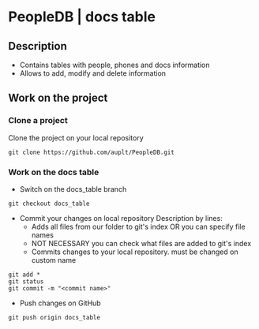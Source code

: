 # PeopleDB | docs table

## Description

- Contains tables with people, phones and docs information
- Allows to add, modify and delete information

## Work on the project

### Clone a project

Clone the project on your local repository
```
git clone https://github.com/auplt/PeopleDB.git 
```

### Work on the docs table

- Switch on the docs_table branch
```
git checkout docs_table
```
- Commit your changes on local repository
    Description by lines:
  - Adds all files from our folder to git's index OR you can specify file names
  - NOT NECESSARY you can check what files are added to git's index
  - Commits changes to your local repository. <commit name> must be changed on custom name
```
git add *
git status
git commit -m "<commit name>"
```
- Push changes on GitHub
```
git push origin docs_table
```
